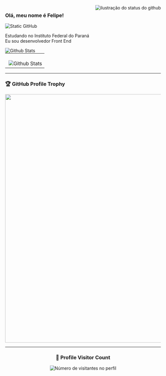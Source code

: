 <img align='right' src="https://github-readme-stats.vercel.app/api?username=felipebuchee&show_icons=true&title_color=783c00&text_color=af552e&icon_color=783c00&bg_color=f8efd4&cache_seconds=2300" alt="ilustração do status do github">

### Olá, meu nome é Felipe!

<img src="https://img.shields.io/static/v1?label=Overview&message=FELIPE BUCHE&color=f8efd4&style=for-the-badge&logo=GitHub" alt="Static GitHub">

<p>Estudando no Instituto Federal do Paraná<br/> Eu sou desenvolvedor Front End</p>

<table>
  <tr>
      <img
        align="left"
        src="https://github-readme-stats.vercel.app/api/top-langs/?username=iuricode&theme=dark&hide_border=false&include_all_commits=true&count_private=true&layout=compact"
        alt="Github Stats"
      />
    </td>
    <td>
      <br />
      <img
        align="right"
        src="https://github-readme-streak-stats.herokuapp.com/?user=iuricode&theme=dark&hide_border=false"
        alt="Github Stats"
      />
    </td>
  </tr>
</table>

--- 

### 🏆 GitHub Profile Trophy

<p align="center">
  <a
    href="https://github.com/ryo-ma/github-profile-trophy"
    title="repositório de troféus"
  >
    <img
      width="800"
      src="https://github-profile-trophy.vercel.app/?username=iuricode&column=8&theme=darkhub&no-frame=true&no-bg=true"
    />
  </a>
</p>

---

<div align="center">
  <h3><b>📍 Profile Visitor Count</b></h3>
</div>

<p align="center">
  <img
    src="https://profile-counter.glitch.me/iuricode/count.svg"
    alt="Número de visitantes no perfil"
  />
</p>
